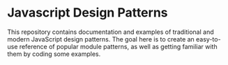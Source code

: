 # Javascript Design Patterns
This repository contains documentation and examples of traditional and modern JavaScript design patterns.
The goal here is to create an easy-to-use reference of popular module patterns, as well as getting familiar with them by coding some examples.